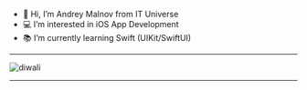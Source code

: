 - 👋 Hi, I’m Andrey Malnov from IT Universe
- 💻 I’m interested in iOS App Development
- 📚 I’m currently learning Swift (UIKit/SwiftUI)





---
![diwali](https://user-images.githubusercontent.com/29888750/152650538-fea20ce0-0c1e-40a3-9660-0c4411390a98.gif)

---
<!---
mk-salon/mk-salon is a ✨ special ✨ repository because its `README.md` (this file) appears on your GitHub profile.
You can click the Preview link to take a look at your changes.
--->









